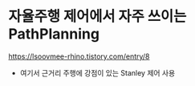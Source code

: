 # 자율주행 제어에서 자주 쓰이는 PathPlanning 
https://lsoovmee-rhino.tistory.com/entry/8

 - 여기서 근거리 주행에 강점이 있는 Stanley 제어 사용
 

